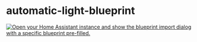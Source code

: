 # automatic-light-blueprint
<a href="https://my.home-assistant.io/redirect/blueprint_import/?blueprint_url=https%3A%2F%2Fgithub.com%2FSmartHome-yourself%2Fautomatic-light-blueprint%2Fblob%2Fmain%2Fshys_motion_light.yaml" rel="nofollow"><img src="https://camo.githubusercontent.com/f704cc739e6eaed32da30b62544a89f49ef28b15ed46c1335a505b60b09bb318/68747470733a2f2f6d792e686f6d652d617373697374616e742e696f2f6261646765732f626c75657072696e745f696d706f72742e737667" alt="Open your Home Assistant instance and show the blueprint import dialog with a specific blueprint pre-filled." data-canonical-src="https://my.home-assistant.io/badges/blueprint_import.svg" style="max-width: 100%;"></a>
